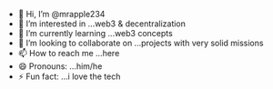 - 👋 Hi, I’m @mrapple234
- 👀 I’m interested in ...web3 & decentralization
- 🌱 I’m currently learning ...web3 concepts
- 💞️ I’m looking to collaborate on ...projects with very solid missions
- 📫 How to reach me ...here
- 😄 Pronouns: ...him/he
- ⚡ Fun fact: ...i love the tech

<!---
mrapple234/mrapple234 is a ✨ special ✨ repository because its `README.md` (this file) appears on your GitHub profile.
You can click the Preview link to take a look at your changes.
--->

